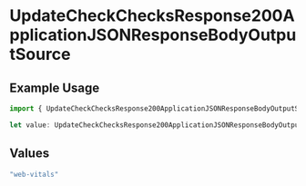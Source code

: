 # UpdateCheckChecksResponse200ApplicationJSONResponseBodyOutputSource

## Example Usage

```typescript
import { UpdateCheckChecksResponse200ApplicationJSONResponseBodyOutputSource } from "@simplesagar/vercel/models/updatecheckop.js";

let value: UpdateCheckChecksResponse200ApplicationJSONResponseBodyOutputSource = "web-vitals";
```

## Values

```typescript
"web-vitals"
```